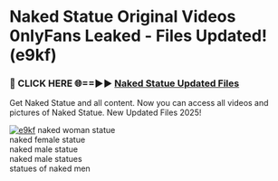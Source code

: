 # Naked Statue Original Videos 0nlyFans Leaked - Files Updated! (e9kf)

<h3>🔴 CLICK HERE 🌐==►► <a href="https://tinyurl.com/yckcrads" rel="nofollow">Naked Statue Updated Files</a></h3>

Get Naked Statue and all content. Now you can access all videos and pictures of Naked Statue. New Updated Files 2025!

[![e9kf](https://i.imgur.com/hpKpOFt.gif)](https://tinyurl.com/yckcrads)
naked woman statue<br>
naked female statue<br>
naked male statue<br>
naked male statues<br>
statues of naked men